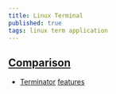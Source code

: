 ```yaml
---
title: Linux Terminal
published: true
tags: linux term application
---
```

## [Comparison](https://lifehacker.com/5858676/the-best-terminal-emulator-for-linux)
- [Terminator](https://code.launchpad.net/terminator/) [features](https://github.com/software-jessies-org/jessies/wiki/Terminator)

